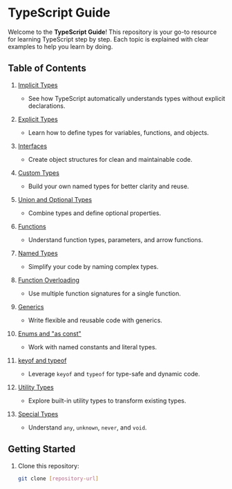 # TypeScript Guide  

Welcome to the **TypeScript Guide**! This repository is your go-to resource for learning TypeScript step by step. Each topic is explained with clear examples to help you learn by doing.  

## Table of Contents  

1. [Implicit Types](#implicit-types)  
   - See how TypeScript automatically understands types without explicit declarations.  

2. [Explicit Types](#explicit-types)  
   - Learn how to define types for variables, functions, and objects.  

3. [Interfaces](#interfaces)  
   - Create object structures for clean and maintainable code.  

4. [Custom Types](#custom-types)  
   - Build your own named types for better clarity and reuse.  

5. [Union and Optional Types](#union-and-optional-types)  
   - Combine types and define optional properties.  

6. [Functions](#functions)  
   - Understand function types, parameters, and arrow functions.  

7. [Named Types](#named-types)  
   - Simplify your code by naming complex types.  

8. [Function Overloading](#function-overloading)  
   - Use multiple function signatures for a single function.  

9. [Generics](#generics)  
   - Write flexible and reusable code with generics.  

10. [Enums and "as const"](#enums-and-as-const)  
    - Work with named constants and literal types.  

11. [keyof and typeof](#keyof-and-typeof)  
    - Leverage `keyof` and `typeof` for type-safe and dynamic code.  

12. [Utility Types](#utility-types)  
    - Explore built-in utility types to transform existing types.  

13. [Special Types](#special-types)  
    - Understand `any`, `unknown`, `never`, and `void`.  

## Getting Started  

1. Clone this repository:  
   ```bash
   git clone [repository-url]
